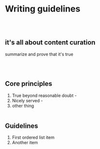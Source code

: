 # Writing guidelines

<br/><br/>

## it's all about content curation

summarize and prove that it's true

<br/><br/>


## Core principles
1. True beyond reasonable doubt - 
2. Nicely served - 
3. other thing
<br/><br/>

## Guidelines
1. First ordered list item
2. Another item
<br/><br/>

